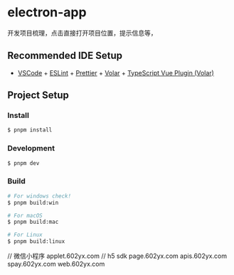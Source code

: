 # electron-app

开发项目梳理，点击直接打开项目位置，提示信息等，

## Recommended IDE Setup

- [VSCode](https://code.visualstudio.com/) + [ESLint](https://marketplace.visualstudio.com/items?itemName=dbaeumer.vscode-eslint) + [Prettier](https://marketplace.visualstudio.com/items?itemName=esbenp.prettier-vscode) + [Volar](https://marketplace.visualstudio.com/items?itemName=Vue.volar) + [TypeScript Vue Plugin (Volar)](https://marketplace.visualstudio.com/items?itemName=Vue.vscode-typescript-vue-plugin)

## Project Setup

### Install

```bash
$ pnpm install
```

### Development

```bash
$ pnpm dev
```

### Build

```bash
# For windows check!
$ pnpm build:win

# For macOS
$ pnpm build:mac

# For Linux
$ pnpm build:linux
```


// 微信小程序
applet.602yx.com
// h5 sdk
page.602yx.com
apis.602yx.com
spay.602yx.com
web.602yx.com
